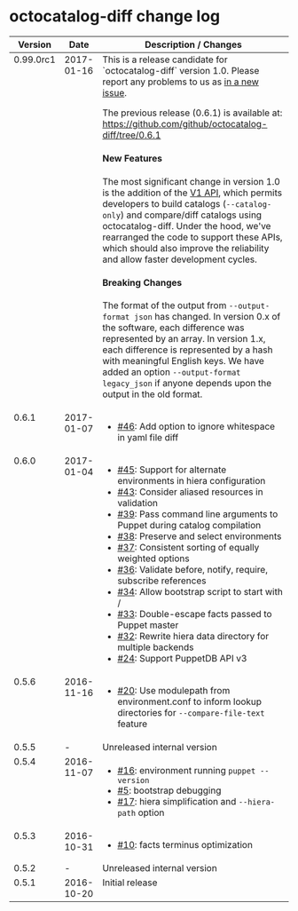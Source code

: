 # octocatalog-diff change log

<table><thead>
<tr>
<th>Version</th>
<th>Date</th>
<th>Description / Changes</th>
</tr>
</thead><tbody>
<tr valign=top>
<td>0.99.0rc1</td>
<td>2017-01-16</td>
<td>
This is a release candidate for `octocatalog-diff` version 1.0. Please report any problems to us as <a href="https://github.com/github/octocatalog-diff/issues/new">in a new issue</a>.

The previous release (0.6.1) is available at: https://github.com/github/octocatalog-diff/tree/0.6.1

<h4>New Features</h4>

The most significant change in version 1.0 is the addition of the <a href="./dev/api.md">V1 API</a>, which permits developers to build catalogs (<code>--catalog-only</code>) and compare/diff catalogs using octocatalog-diff. Under the hood, we've rearranged the code to support these APIs, which should also improve the reliability and allow faster development cycles.

<h4>Breaking Changes</h4>

The format of the output from <code>--output-format json</code> has changed. In version 0.x of the software, each difference was represented by an array. In version 1.x, each difference is represented by a hash with meaningful English keys. We have added an option <code>--output-format legacy_json</code> if anyone depends upon the output in the old format.
</td>
</tr>
<tr valign=top>
<td>0.6.1</td>
<td>2017-01-07</td>
<td>
<ul>
<li><a href="https://github.com/github/octocatalog-diff/pull/46">#46</a>: Add option to ignore whitespace in yaml file diff</li>
</ul>
</td>
</tr>
<tr valign=top>
<td>0.6.0</td>
<td>2017-01-04</td>
<td>
<ul>
<li><a href="https://github.com/github/octocatalog-diff/pull/45">#45</a>: Support for alternate environments in hiera configuration</li>
<li><a href="https://github.com/github/octocatalog-diff/pull/43">#43</a>: Consider aliased resources in validation</li>
<li><a href="https://github.com/github/octocatalog-diff/pull/39">#39</a>: Pass command line arguments to Puppet during catalog compilation</li>
<li><a href="https://github.com/github/octocatalog-diff/pull/38">#38</a>: Preserve and select environments</li>
<li><a href="https://github.com/github/octocatalog-diff/pull/37">#37</a>: Consistent sorting of equally weighted options</li>
<li><a href="https://github.com/github/octocatalog-diff/pull/36">#36</a>: Validate before, notify, require, subscribe references</li>
<li><a href="https://github.com/github/octocatalog-diff/pull/34">#34</a>: Allow bootstrap script to start with /</li>
<li><a href="https://github.com/github/octocatalog-diff/pull/33">#33</a>: Double-escape facts passed to Puppet master</li>
<li><a href="https://github.com/github/octocatalog-diff/pull/32">#32</a>: Rewrite hiera data directory for multiple backends</li>
<li><a href="https://github.com/github/octocatalog-diff/pull/24">#24</a>: Support PuppetDB API v3</li>
</ul>
</td>
</tr>
<tr valign=top>
<td>0.5.6</td>
<td>2016-11-16</td>
<td>
<ul>
<li><a href="https://github.com/github/octocatalog-diff/pull/20">#20</a>: Use modulepath from environment.conf to inform lookup directories for <code>--compare-file-text</code> feature</li>
</ul>
</td>
</tr>
<tr valign=top>
<td>0.5.5</td>
<td>-</td>
<td>
Unreleased internal version
</td>
</tr>
<tr valign=top>
<td>0.5.4</td>
<td>2016-11-07</td>
<td>
<ul>
<li><a href="https://github.com/github/octocatalog-diff/pull/16">#16</a>: environment running <code>puppet --version</code></li>
<li><a href="https://github.com/github/octocatalog-diff/pull/5">#5</a>: bootstrap debugging</li>
<li><a href="https://github.com/github/octocatalog-diff/pull/17">#17</a>: hiera simplification and <code>--hiera-path</code> option</li>
</ul>
</td>
</tr>
<tr valign=top>
<td>0.5.3</td>
<td>2016-10-31</td>
<td>
<ul>
<li><a href="https://github.com/github/octocatalog-diff/pull/10">#10</a>: facts terminus optimization</li>
</ul>
</td>
</tr>
<tr valign=top>
<td>0.5.2</td>
<td>-</td>
<td>Unreleased internal version</td>
</tr>
<tr valign=top>
<td>0.5.1</td>
<td>2016-10-20</td>
<td>Initial release</td>
</tr>
</tbody></table>
